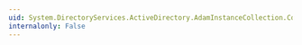 ```yaml
---
uid: System.DirectoryServices.ActiveDirectory.AdamInstanceCollection.CopyTo(System.DirectoryServices.ActiveDirectory.AdamInstance[],System.Int32)
internalonly: False
---
```

